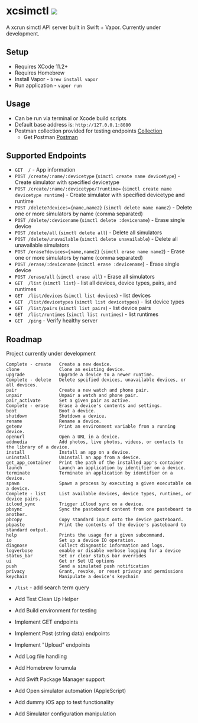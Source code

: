 # xcsimctl ![](https://github.com/ahcode0919/xcsimctl/actions/workflows/swift.yml/badge.svg?branch=main)

A xcrun simctl API server built in Swift + Vapor. Currently under development.

## Setup

- Requires XCode 11.2+
- Requires Homebrew
- Install Vapor - `brew install vapor`
- Run application - `vapor run`

## Usage

- Can be run via terminal or Xcode build scripts
- Default base address is:  `http://127.0.0.1:8080`
- Postman collection provided for testing endpoints [Collection](./xcximctl.postman_collection.json)
    * Get Postman [Postman](https://www.postman.com)

## Supported Endpoints

- `GET  /` - App information
- `POST /create/:name/:devicetype`  (`simctl create name devicetype`) - Create simulator with specified devicetype
- `POST /create/:name/:devicetype/?runtime=`  (`simctl create name devicetype runtime`) - Create simulator with specified devicetype and runtime
- `POST /delete?devices={name,name2}`  (`simctl delete name name2`) - Delete one or more simulators by name (comma separated)
- `POST /delete/:devicename`  (`simctl delete :devicename`) - Erase single device
- `POST /delete/all`  (`simctl delete all`) - Delete all simulators
- `POST /delete/unavailable`  (`simctl delete unavailable`) - Delete all unavailable simulators
- `POST /erase?devices={name,name2}`  (`simctl erase name name2`) - Erase one or more simulators by name (comma separated)
- `POST /erase/:devicename`  (`simctl erase :devicename`) - Erase single device
- `POST /erase/all`  (`simctl erase all`) - Erase all simulators
- `GET  /list`  (`simctl list`) - list all devices, device types, pairs, and runtimes
- `GET  /list/devices` (`simctl list devices`) - list devices
- `GET  /list/devicetypes` (`simctl list devicetypes`) - list device types
- `GET  /list/pairs` (`simctl list pairs`) - list device pairs
- `GET  /list/runtimes` (`simctl list runtimes`) - list runtimes
- `GET  /ping` - Verify healthy server

## Roadmap

Project currently under development

```
Complete - create   Create a new device.
clone               Clone an existing device.
upgrade             Upgrade a device to a newer runtime.
Complete - delete   Delete spcified devices, unavailable devices, or all devices.
pair                Create a new watch and phone pair.
unpair              Unpair a watch and phone pair.
pair_activate       Set a given pair as active.
Complete - erase    Erase a device's contents and settings.
boot                Boot a device.
shutdown            Shutdown a device.
rename              Rename a device.
getenv              Print an environment variable from a running device.
openurl             Open a URL in a device.
addmedia            Add photos, live photos, videos, or contacts to the library of a device.
install             Install an app on a device.
uninstall           Uninstall an app from a device.
get_app_container   Print the path of the installed app's container
launch              Launch an application by identifier on a device.
terminate           Terminate an application by identifier on a device.
spawn               Spawn a process by executing a given executable on a device.
Complete - list     List available devices, device types, runtimes, or device pairs.
icloud_sync         Trigger iCloud sync on a device.
pbsync              Sync the pasteboard content from one pasteboard to another.
pbcopy              Copy standard input onto the device pasteboard.
pbpaste             Print the contents of the device's pasteboard to standard output.
help                Prints the usage for a given subcommand.
io                  Set up a device IO operation.
diagnose            Collect diagnostic information and logs.
logverbose          enable or disable verbose logging for a device
status_bar          Set or clear status bar overrides
ui                  Get or Set UI options
push                Send a simulated push notification
privacy             Grant, revoke, or reset privacy and permissions
keychain            Manipulate a device's keychain
```

- `/list` - add search term query
- Add Test Clean Up Helper

- Add Build environment for testing
- Implement GET endpoints
- Implement Post (string data) endpoints
- Implement "Upload" endpoints
- Add Log file handling
- Add Homebrew forumula
- Add Swift Package Manager support
- Add Open simulator automation (AppleScript)
- Add dummy iOS app to test functionality
- Add Simulator configuration manipulation
